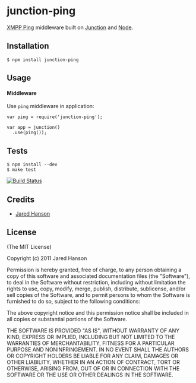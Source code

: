 # junction-ping

[XMPP Ping](http://xmpp.org/extensions/xep-0199.html) middleware built on [Junction](http://github.com/jaredhanson/junction)
and [Node](http://nodejs.org).

## Installation

    $ npm install junction-ping

## Usage

#### Middleware

Use `ping` middleware in application:

    var ping = require('junction-ping');

    var app = junction()
      .use(ping());

## Tests

    $ npm install --dev
    $ make test

[![Build Status](https://secure.travis-ci.org/jaredhanson/junction-ping.png)](http://travis-ci.org/jaredhanson/junction-ping)

## Credits

  - [Jared Hanson](http://github.com/jaredhanson)

## License

(The MIT License)

Copyright (c) 2011 Jared Hanson

Permission is hereby granted, free of charge, to any person obtaining a copy of
this software and associated documentation files (the "Software"), to deal in
the Software without restriction, including without limitation the rights to
use, copy, modify, merge, publish, distribute, sublicense, and/or sell copies of
the Software, and to permit persons to whom the Software is furnished to do so,
subject to the following conditions:

The above copyright notice and this permission notice shall be included in all
copies or substantial portions of the Software.

THE SOFTWARE IS PROVIDED "AS IS", WITHOUT WARRANTY OF ANY KIND, EXPRESS OR
IMPLIED, INCLUDING BUT NOT LIMITED TO THE WARRANTIES OF MERCHANTABILITY, FITNESS
FOR A PARTICULAR PURPOSE AND NONINFRINGEMENT. IN NO EVENT SHALL THE AUTHORS OR
COPYRIGHT HOLDERS BE LIABLE FOR ANY CLAIM, DAMAGES OR OTHER LIABILITY, WHETHER
IN AN ACTION OF CONTRACT, TORT OR OTHERWISE, ARISING FROM, OUT OF OR IN
CONNECTION WITH THE SOFTWARE OR THE USE OR OTHER DEALINGS IN THE SOFTWARE.
